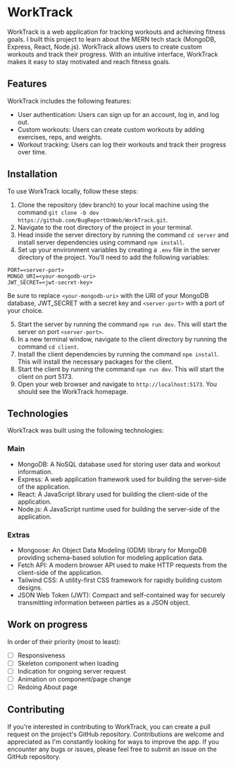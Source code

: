 # WorkTrack

WorkTrack is a web application for tracking workouts and achieving fitness goals. I built this project to learn about the MERN tech stack (MongoDB, Express, React, Node.js). WorkTrack allows users to create custom workouts and track their progress. With an intuitive interface, WorkTrack makes it easy to stay motivated and reach fitness goals.

## Features

WorkTrack includes the following features:

- User authentication: Users can sign up for an account, log in, and log out.
- Custom workouts: Users can create custom workouts by adding exercises, reps, and weights.
- Workout tracking: Users can log their workouts and track their progress over time.

## Installation

To use WorkTrack locally, follow these steps:

1. Clone the repository (dev branch) to your local machine using the command `git clone -b dev https://github.com/BugReportOnWeb/WorkTrack.git`.
2. Navigate to the root directory of the project in your terminal.
3. Head inside the server directory by running the command `cd server` and install server dependencies using command `npm install`.
4. Set up your environment variables by creating a `.env` file in the server directory of the project. You'll need to add the following variables:

```
PORT=<server-port>
MONGO_URI=<your-mongodb-uri>
JWT_SECRET=<jwt-secret-key>
```
Be sure to replace `<your-mongodb-uri>` with the URI of your MongoDB database, JWT_SECRET with a secret key and `<server-port>` with a port of your choice.

5. Start the server by running the command `npm run dev`. This will start the server on port `<server-port>`.
6. In a new terminal window, navigate to the client directory by running the command `cd client`. 
7. Install the client dependencies by running the command `npm install`. This will install the necessary packages for the client.
8. Start the client by running the command `npm run dev`. This will start the client on port 5173.
9. Open your web browser and navigate to `http://localhost:5173`. You should see the WorkTrack homepage.

## Technologies

WorkTrack was built using the following technologies:

### Main
- MongoDB: A NoSQL database used for storing user data and workout information.
- Express: A web application framework used for building the server-side of the application.
- React: A JavaScript library used for building the client-side of the application.
- Node.js: A JavaScript runtime used for building the server-side of the application.
### Extras
- Mongoose: An Object Data Modeling (ODM) library for MongoDB providing schema-based solution for modeling application data.
- Fetch API: A modern browser API used to make HTTP requests from the client-side of the application.
- Tailwind CSS: A utility-first CSS framework for rapidly building custom designs.
- JSON Web Token (JWT): Compact and self-contained way for securely transmitting information between parties as a JSON object.

## Work on progress

In order of their priority (most to least):

- [ ] Responsiveness
- [ ] Skeleton component when loading
- [ ] Indication for ongoing server request
- [ ] Animation on component/page change
- [ ] Redoing About page

## Contributing

If you're interested in contributing to WorkTrack, you can create a pull request on the project's GitHub repository. Contributions are welcome and appreciated as I'm constantly looking for ways to improve the app. If you encounter any bugs or issues, please feel free to submit an issue on the GitHub repository.
